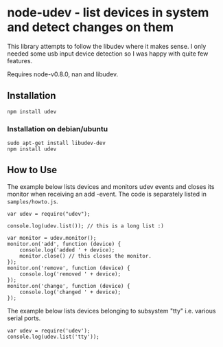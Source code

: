 # node-udev - list devices in system and detect changes on them

This library attempts to follow the libudev where it makes sense. I only needed some usb input device detection so I was happy with quite few features.

Requires node-v0.8.0, nan and libudev.

## Installation

    npm install udev

### Installation on debian/ubuntu

    sudo apt-get install libudev-dev
    npm install udev

## How to Use

The example below lists devices and monitors udev events and closes its monitor when receiving an add -event. The code is separately listed in `samples/howto.js`.

    var udev = require("udev");

    console.log(udev.list()); // this is a long list :)

    var monitor = udev.monitor();
    monitor.on('add', function (device) {
        console.log('added ' + device);
        monitor.close() // this closes the monitor.
    });
    monitor.on('remove', function (device) {
        console.log('removed ' + device);
    });
    monitor.on('change', function (device) {
        console.log('changed ' + device);
    });
    
The example below lists devices belonging to subsystem "tty" i.e. various serial ports.

    var udev = require('udev');
    console.log(udev.list('tty'));
